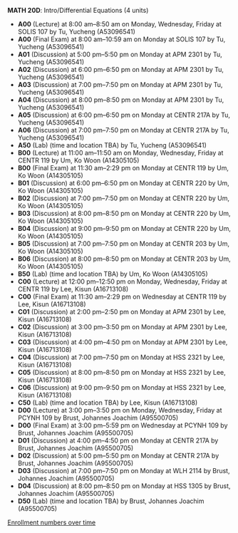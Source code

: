 **MATH 20D**: Intro/Differential Equations (4 units)

- **A00** (Lecture) at 8:00 am–8:50 am on Monday, Wednesday, Friday at SOLIS 107 by Tu, Yucheng (A53096541)
- **A00** (Final Exam) at 8:00 am–10:59 am on Monday at SOLIS 107 by Tu, Yucheng (A53096541)
- **A01** (Discussion) at 5:00 pm–5:50 pm on Monday at APM 2301 by Tu, Yucheng (A53096541)
- **A02** (Discussion) at 6:00 pm–6:50 pm on Monday at APM 2301 by Tu, Yucheng (A53096541)
- **A03** (Discussion) at 7:00 pm–7:50 pm on Monday at APM 2301 by Tu, Yucheng (A53096541)
- **A04** (Discussion) at 8:00 pm–8:50 pm on Monday at APM 2301 by Tu, Yucheng (A53096541)
- **A05** (Discussion) at 6:00 pm–6:50 pm on Monday at CENTR 217A by Tu, Yucheng (A53096541)
- **A06** (Discussion) at 7:00 pm–7:50 pm on Monday at CENTR 217A by Tu, Yucheng (A53096541)
- **A50** (Lab) (time and location TBA) by Tu, Yucheng (A53096541)
- **B00** (Lecture) at 11:00 am–11:50 am on Monday, Wednesday, Friday at CENTR 119 by Um, Ko Woon (A14305105)
- **B00** (Final Exam) at 11:30 am–2:29 pm on Monday at CENTR 119 by Um, Ko Woon (A14305105)
- **B01** (Discussion) at 6:00 pm–6:50 pm on Monday at CENTR 220 by Um, Ko Woon (A14305105)
- **B02** (Discussion) at 7:00 pm–7:50 pm on Monday at CENTR 220 by Um, Ko Woon (A14305105)
- **B03** (Discussion) at 8:00 pm–8:50 pm on Monday at CENTR 220 by Um, Ko Woon (A14305105)
- **B04** (Discussion) at 9:00 pm–9:50 pm on Monday at CENTR 220 by Um, Ko Woon (A14305105)
- **B05** (Discussion) at 7:00 pm–7:50 pm on Monday at CENTR 203 by Um, Ko Woon (A14305105)
- **B06** (Discussion) at 8:00 pm–8:50 pm on Monday at CENTR 203 by Um, Ko Woon (A14305105)
- **B50** (Lab) (time and location TBA) by Um, Ko Woon (A14305105)
- **C00** (Lecture) at 12:00 pm–12:50 pm on Monday, Wednesday, Friday at CENTR 119 by Lee, Kisun (A16713108)
- **C00** (Final Exam) at 11:30 am–2:29 pm on Wednesday at CENTR 119 by Lee, Kisun (A16713108)
- **C01** (Discussion) at 2:00 pm–2:50 pm on Monday at APM 2301 by Lee, Kisun (A16713108)
- **C02** (Discussion) at 3:00 pm–3:50 pm on Monday at APM 2301 by Lee, Kisun (A16713108)
- **C03** (Discussion) at 4:00 pm–4:50 pm on Monday at APM 2301 by Lee, Kisun (A16713108)
- **C04** (Discussion) at 7:00 pm–7:50 pm on Monday at HSS 2321 by Lee, Kisun (A16713108)
- **C05** (Discussion) at 8:00 pm–8:50 pm on Monday at HSS 2321 by Lee, Kisun (A16713108)
- **C06** (Discussion) at 9:00 pm–9:50 pm on Monday at HSS 2321 by Lee, Kisun (A16713108)
- **C50** (Lab) (time and location TBA) by Lee, Kisun (A16713108)
- **D00** (Lecture) at 3:00 pm–3:50 pm on Monday, Wednesday, Friday at PCYNH 109 by Brust, Johannes Joachim (A95500705)
- **D00** (Final Exam) at 3:00 pm–5:59 pm on Wednesday at PCYNH 109 by Brust, Johannes Joachim (A95500705)
- **D01** (Discussion) at 4:00 pm–4:50 pm on Monday at CENTR 217A by Brust, Johannes Joachim (A95500705)
- **D02** (Discussion) at 5:00 pm–5:50 pm on Monday at CENTR 217A by Brust, Johannes Joachim (A95500705)
- **D03** (Discussion) at 7:00 pm–7:50 pm on Monday at WLH 2114 by Brust, Johannes Joachim (A95500705)
- **D04** (Discussion) at 8:00 pm–8:50 pm on Monday at HSS 1305 by Brust, Johannes Joachim (A95500705)
- **D50** (Lab) (time and location TBA) by Brust, Johannes Joachim (A95500705)

[Enrollment numbers over time](./MATH20D.tsv)
